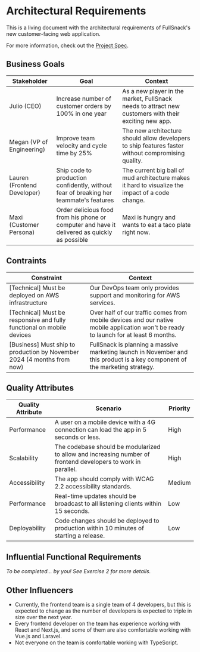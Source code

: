 # Architectural Requirements

This is a living document with the architectural requirements of FullSnack's new customer-facing web application.

For more information, check out the [Project Spec](./spec.md).

## Business Goals

| Stakeholder                 | Goal                                                                                         | Context                                                                                              |
| --------------------------- | -------------------------------------------------------------------------------------------- | ---------------------------------------------------------------------------------------------------- |
| Julio (CEO)                 | Increase number of customer orders by 100% in one year                                       | As a new player in the market, FullSnack needs to attract new customers with their exciting new app. |
| Megan (VP of Engineering)   | Improve team velocity and cycle time by 25%                                                  | The new architecture should allow developers to ship features faster without compromising quality.   |
| Lauren (Frontend Developer) | Ship code to production confidently, without fear of breaking her teammate's features        | The current big ball of mud architecture makes it hard to visualize the impact of a code change.     |
| Maxi (Customer Persona)     | Order delicious food from his phone or computer and have it delivered as quickly as possible | Maxi is hungry and wants to eat a taco plate right now.                                              |

## Contraints

| Constraint                                                              | Context                                                                                                                              |
| ----------------------------------------------------------------------- | ------------------------------------------------------------------------------------------------------------------------------------ |
| [Technical] Must be deployed on AWS infrastructure                      | Our DevOps team only provides support and monitoring for AWS services.                                                               |
| [Technical] Must be responsive and fully functional on mobile devices   | Over half of our traffic comes from mobile devices and our native mobile application won't be ready to launch for at least 6 months. |
| [Business] Must ship to production by November 2024 (4 months from now) | FullSnack is planning a massive marketing launch in November and this product is a key component of the marketing strategy.          |

## Quality Attributes

| Quality Attribute | Scenario                                                                                                      | Priority |
| ----------------- | ------------------------------------------------------------------------------------------------------------- | -------- |
| Performance       | A user on a mobile device with a 4G connection can load the app in 5 seconds or less.                         | High     |
| Scalability       | The codebase should be modularized to allow and increasing number of frontend developers to work in parallel. | High     |
| Accessibility     | The app should comply with WCAG 2.2 accessibility standards.                                                  | Medium   |
| Performance       | Real-time updates should be broadcast to all listening clients within 15 seconds.                             | Low      |
| Deployability     | Code changes should be deployed to production within 10 minutes of starting a release.                        | Low      |

## Influential Functional Requirements

_To be completed... by you! See Exercise 2 for more details._

## Other Influencers

- Currently, the frontend team is a single team of 4 developers, but this is expected to change as the number of developers is expected to triple in size over the next year.
- Every frontend developer on the team has experience working with React and Next.js, and some of them are also comfortable working with Vue.js and Laravel.
- Not everyone on the team is comfortable working with TypeScript.
